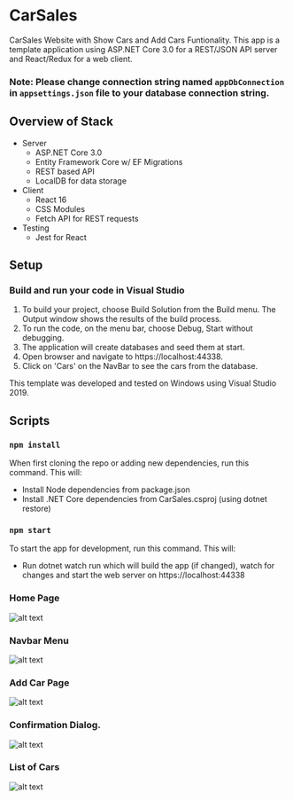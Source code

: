 # CarSales
CarSales Website with Show Cars and Add Cars Funtionality.
This app is a template application using ASP.NET Core 3.0 for a REST/JSON API server and React/Redux for a web client.
### Note: Please change connection string named ```appDbConnection``` in ```appsettings.json``` file to your database connection string.

## Overview of Stack
- Server
  - ASP.NET Core 3.0
  - Entity Framework Core w/ EF Migrations
  - REST based API
  - LocalDB for data storage
- Client
  - React 16
  - CSS Modules
  - Fetch API for REST requests
- Testing
  - Jest for React
  
## Setup
### Build and run your code in Visual Studio
1. To build your project, choose Build Solution from the Build menu. The Output window shows the results of the build process.
2. To run the code, on the menu bar, choose Debug, Start without debugging.
3. The application will create databases and seed them at start.
4. Open browser and navigate to https://localhost:44338.
5. Click on 'Cars' on the NavBar to see the cars from the database.

This template was developed and tested on Windows using Visual Studio 2019.

## Scripts
### ``` npm install ```
When first cloning the repo or adding new dependencies, run this command. This will:
- Install Node dependencies from package.json
- Install .NET Core dependencies from CarSales.csproj (using dotnet restore)
### ``` npm start ```
To start the app for development, run this command. This will:
- Run dotnet watch run which will build the app (if changed), watch for changes and start the web server on https://localhost:44338

### Home Page
![alt text](https://raw.githubusercontent.com/rmit-s3530196-avtar-singh/CarSales/master/CarSales/ClientApp/src/css/homepage.png)


### Navbar Menu
![alt text](https://raw.githubusercontent.com/rmit-s3530196-avtar-singh/CarSales/master/CarSales/ClientApp/src/css/add_car_menu.png)


### Add Car Page
![alt text](https://raw.githubusercontent.com/rmit-s3530196-avtar-singh/CarSales/master/CarSales/ClientApp/src/css/add_car.png)


### Confirmation Dialog.
![alt text](https://raw.githubusercontent.com/rmit-s3530196-avtar-singh/CarSales/master/CarSales/ClientApp/src/css/add_car_confirm.png)


### List of Cars
![alt text](https://raw.githubusercontent.com/rmit-s3530196-avtar-singh/CarSales/master/CarSales/ClientApp/src/css/cars_page.png)
